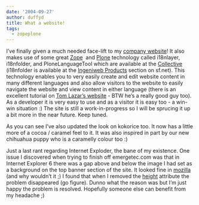 ```yaml
---
date: '2004-09-27'
author: duffyd
title: What a website!
tags:
  - zopeplone
---
```


I’ve finally given a much needed face-lift to my [company website](https://href.li/?http://www.emergetec.com)! It also makes use of
 some great [Zope](https://href.li/?http://zope.org)  and [Plone](https://href.li/?http://plone.org) technology called i18nlayer, i18nfolder,
 and PloneLanguageTool which are available at the [Collective](https://href.li/?http://sourceforge.net/projects/collective) (i18nfolder
 is available at the [
 Ingeniweb Products](https://href.li/?http://sourceforge.net/project/showfiles.php?group_id=74634&release_id=159278) section on sf.net). This technology enables you to
 very easily create and edit website content in many different
 languages and also allow visitors to the website to easily navigate the
 website and view content in either language (there is an excellent tutorial
 on [Tom Lazar’s
 website](https://href.li/?http://tomster.org/geek/plonezope/i18n-howto) - BTW he’s a really good guy too). As a developer it is very
 easy to use and as a visitor it is easy too - a win-win situation :) The
 site is still a work-in-progress so I will be sprucing it up a bit more in
 the near future. Keep tuned.

 As you can see I’ve also updated the look on kokorice too. It now has a
 little more of a cocoa / caramel feel to it. It was also inspired in part by
 our new chihuahua puppy who is a caramelly colour too :)

 Just a last rant regarding Internet Exploder, the bane of my existence. One
 issue I discovered when trying to finish off emergetec.com was that in
 Internet Explorer 6 there was a gap above and below the image I had set as a
 background on the top banner section of the site. It looked fine in [mozilla](https://href.li/?http://mozilla.org) (and why wouldn’t it ;) I found that
 when I removed the [height](https://href.li/?http://www.w3schools.com/css/pr_dim_height.asp) attribute
 the problem disappeared (go figure). Dunno what the reason was but I’m just
 happy the problem is resolved. Hopefully someone else can benefit from my
 headache ;)
